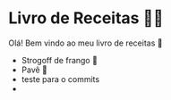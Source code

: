 # Livro de Receitas :man_cook:

Olá! Bem vindo ao meu livro de receitas :wave:

- Strogoff de frango :chicken:
- Pavê :eyes:
- teste para o commits
- 
